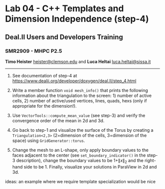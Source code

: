 #  Lab 04 - C++ Templates and Dimension Independence (step-4)
## Deal.II Users and Developers Training 
### SMR2909 - MHPC P2.5

**Timo Heister** <heister@clemson.edu> 
and
**Luca Heltai** <luca.heltai@sissa.it>

* * * * *

1.  See documentation of step-4 at\
    <https://www.dealii.org/developer/doxygen/deal.II/step_4.html>

2.  Write a member function `void mesh_info()` that prints the following
    information about the triangulation to the screen: 1) number of
    active cells, 2) number of active/used vertices, lines, quads, hexs
    (only if appropriate for the dimension!).

3.  Use `VectorTools::compute_mean_value` (see step-3) and verify the
    convergence order of the mean in 2d and 3d.

4.  Go back to step-1 and visualize the surface of the Torus by creating
    a `Triangulation<2,3>` (2=dimension of the cells, 3=dimension of the
    space) using `GridGenerator::torus`.

5.  Change the mesh to an L-shape, only apply boundary values to the
    faces adjacent to the center (see `set_boundary_indicator()` in the
    step-3 description), change the boundary values to be $1+\|x\|_2$
    and the right-hand side to be 1. Finally, visualize your solutions
    in ParaView in 2d and 3d.


ideas: an example where we require template specialization would be nice
